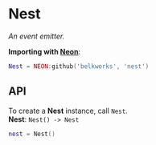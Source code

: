 # Nest
*An event emitter.*

**Importing with [Neon](https://github.com/Belkworks/NEON)**:
```lua
Nest = NEON:github('belkworks', 'nest')
```

## API

To create a **Nest** instance, call `Nest`.  
**Nest**: `Nest() -> Nest`  
```lua
nest = Nest()
```
